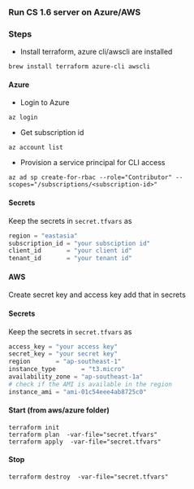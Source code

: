 ### Run CS 1.6 server on Azure/AWS

### Steps

- Install terraform, azure cli/awscli are installed

```
brew install terraform azure-cli awscli
```

#### Azure 

- Login to Azure

```
az login
```

- Get subscription id

```
az account list
```

- Provision a service principal for CLI access

```
az ad sp create-for-rbac --role="Contributor" --scopes="/subscriptions/<subscription-id>"
```

#### Secrets

Keep the secrets in `secret.tfvars` as 

```terraform
region = "eastasia"
subscription_id = "your subsciption id"
client_id       = "your client id"
tenant_id       = "your tenant id"
```


#### AWS 

Create secret key and access key add that in secrets

#### Secrets

Keep the secrets in `secret.tfvars` as 

```terraform
access_key = "your access key"
secret_key = "your secret key"
region       = "ap-southeast-1"
instance_type       = "t3.micro"
availability_zone = "ap-southeast-1a"
# check if the AMI is available in the region
instance_ami = "ami-01c54eee4ab8725c0"
```


#### Start (from aws/azure folder)

```
terraform init
terraform plan  -var-file="secret.tfvars"
terraform apply  -var-file="secret.tfvars"
```

#### Stop

```
terraform destroy  -var-file="secret.tfvars"
```

